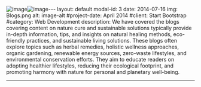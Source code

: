 ![image](https://github.com/jprags2023/jprags2023.github.io/assets/140615706/a06590c8-9eb5-4750-95c7-4affecaa41f0)![image](https://github.com/jprags2023/jprags2023.github.io/assets/140615706/0077a2cb-b39e-40a4-b6a4-67a324eea5e0)---
layout: default
modal-id: 3
date: 2014-07-16
img: Blogs.png
alt: image-alt
#project-date: April 2014
#client: Start Bootstrap
#category: Web Development
description: We have covered the blogs covering content on nature cure and sustainable solutions typically provide in-depth information, tips, and insights on natural healing methods, eco-friendly practices, and sustainable living solutions. These blogs often explore topics such as herbal remedies, holistic wellness approaches, organic gardening, renewable energy sources, zero-waste lifestyles, and environmental conservation efforts. They aim to educate readers on adopting healthier lifestyles, reducing their ecological footprint, and promoting harmony with nature for personal and planetary well-being.

---
